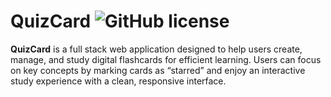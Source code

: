 # QuizCard ![GitHub license](https://img.shields.io/badge/license-MIT-blue.svg)

**QuizCard** is a full stack web application designed to help users create, manage, and study digital flashcards for efficient learning. Users can focus on key concepts by marking cards as “starred” and enjoy an interactive study experience with a clean, responsive interface.